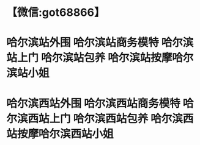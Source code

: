 # 【微信:got68866】
# 哈尔滨站外围 哈尔滨站商务模特 哈尔滨站上门 哈尔滨站包养 哈尔滨站按摩哈尔滨站小姐 
# 哈尔滨西站外围 哈尔滨西站商务模特 哈尔滨西站上门 哈尔滨西站包养 哈尔滨西站按摩哈尔滨西站小姐
